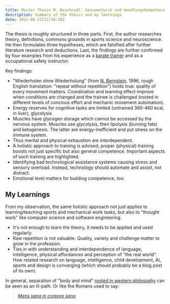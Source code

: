```yaml
---
title: Master Thesis M. Beschnidt: Sensomotorik und Handlungskompetenz
description: Summary of the thesis and my learnings.
date: 2021-08-21T22:58:18Z
---
```


The thesis is roughly structured in three parts.
First, the author researches theory, definitions, commons grounds in sports science and neuroscience.
He then formulates three hypotheses, which are falsified after further literature research and deductions.
Last, the findings are further confirmed by four examples from his experience as a [karate trainer](https://sendo-karate.com/professionelle-betreuung) and as a occupational safety instructor.

Key findings:

* "Wiederholen ohne Wiederholung" (from [N. Bernstein](https://en.wikipedia.org/wiki/Nikolai_Bernstein), 1996, rough English translation: "repeat without repetition") holds true: quality of every movement matters. Coordination and learning effect improve when conditions are changed and the trainee is challenged (rooted in different levels of concious effort and mechanic movement automation).
* Energy reserves for cognitive tasks are limited (untrained 360-460 kcal, in liver), glycolysis
* Muscles have glycogen storage which cannot be accessed by the nervous system. Muscles use glycolysis, then lipolysis (burning fats) and ketogenesis. The latter are energy-inefficient and put stress on the immune system.
* Thus mental and physical exhaustion are interdependent.
* A holistic approach to training is advised, proper (physical) training boosts not just specific but also general competence. Important aspects of such training are highlighted.
* Identifying bad technological assistance systems causing stress and sensory overload. Instead, technology should automate and assist, not distract.
* Emotional level matters for building competence, too.

## My Learnings

From my observation, the same holistic approach not just applies to learning/teaching sports and mechanical work tasks,
but also to "thought work" like computer science and software engineering.

* It's not enough to learn the theory, it needs to be applied and used regularly.
* Raw repetition is not valuable. Quality, variety and challenge matter to grow in the profession.
* Ties in with understanding and interdependence of language, intelligence, physical affordances and perception of "the real world". How related research on language, intelligence, child development, AI, sports and design is converging (which should probably be a blog post of its own).

In general, separation of "body and mind" [rooted in western philosophy](https://en.wikipedia.org/wiki/Ren%C3%A9_Descartes#Mind%E2%80%93Body_Dualism) can be seen as an ill-path.
Or like the Romans used to say:

> [*Mens sana in corpore sano*](https://en.wikipedia.org/wiki/Mens_sana_in_corpore_sano)

